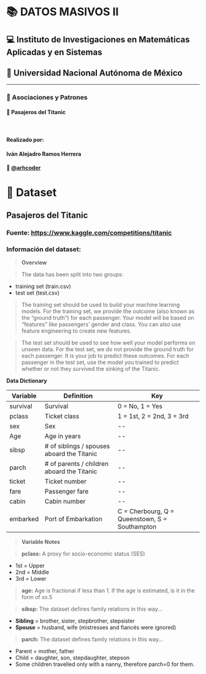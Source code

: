 # 📚 DATOS MASIVOS II
## 💻 Instituto de Investigaciones en Matemáticas Aplicadas y en Sistemas
## 🏫 Universidad Nacional Autónoma de México

<hr>

### 📎 Asociaciones y Patrones
#### 🚢 Pasajeros del Titanic

<br>

#### Realizado por:
#### Iván Alejadro Ramos Herrera
#### 💜 [@arhcoder](https://github.com/arhcoder)


# 📓 Dataset

## Pasajeros del Titanic
### Fuente: https://www.kaggle.com/competitions/titanic
### Información del dataset:

> **Overview**

>The data has been split into two groups:
* training set (train.csv)
* test set (test.csv)

> The training set should be used to build your machine learning models. For the training set, we provide the outcome (also known as the “ground truth”) for each passenger. Your model will be based on “features” like passengers’ gender and class. You can also use feature engineering to create new features.

> The test set should be used to see how well your model performs on unseen data. For the test set, we do not provide the ground truth for each passenger. It is your job to predict these outcomes. For each passenger in the test set, use the model you trained to predict whether or not they survived the sinking of the Titanic.

**Data Dictionary**

| Variable | Definition | Key |
|----------|------------|-----|
| survival |	Survival |	0 = No, 1 = Yes |
| pclass	| Ticket class  |	1 = 1st, 2 = 2nd, 3 = 3rd |
| sex | Sex  | --
| Age	| Age in years | --
| sibsp | # of siblings / spouses aboard the Titanic | --
| parch | # of parents / children aboard the Titanic | --
| ticket |	Ticket number | --
| fare | Passenger fare | --
| cabin | Cabin number | --
| embarked | Port of Embarkation | C = Cherbourg, Q = Queenstown, S = Southampton |

> **Variable Notes**

> **pclass:** A proxy for socio-economic status (SES)
* 1st = Upper
* 2nd = Middle
* 3rd = Lower

> **age:** Age is fractional if less than 1. If the age is estimated, is it in the form of xx.5

> **sibsp:** The dataset defines family relations in this way...
* **Sibling** = brother, sister, stepbrother, stepsister
* **Spouse** = husband, wife (mistresses and fiancés were ignored)

> **parch:** The dataset defines family relations in this way...
* Parent = mother, father
* Child = daughter, son, stepdaughter, stepson
* Some children travelled only with a nanny, therefore parch=0 for them.